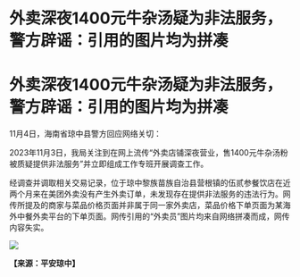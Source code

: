 # 外卖深夜1400元牛杂汤疑为非法服务，警方辟谣：引用的图片均为拼凑

# 外卖深夜1400元牛杂汤疑为非法服务，警方辟谣：引用的图片均为拼凑

11月4日，海南省琼中县警方回应网络关切：

2023年11月3日，我局关注到在网上流传“外卖店铺深夜营业，售1400元牛杂汤粉被质疑提供非法服务”并立即组成工作专班开展调查工作。

经调查并调取相关交易记录，位于琼中黎族苗族自治县营根镇的伍贰参餐饮店在近两个月来在美团外卖没有产生外卖订单，未发现存在提供非法服务的违法行为。网传所提及的商家与菜品价格页面并非属于同一家外卖店，菜品价格下单页面为某海外中餐外卖平台的下单页面。网传引用的“外卖员”图片均来自网络拼凑而成，网传内容失实。

![](https://inews.gtimg.com/om_bt/OyPAZbJBsAlPMurHlqnlIzUkkCHPkbBz4aHsJeGJJca6kAA/1000)

**【来源：平安琼中】**


